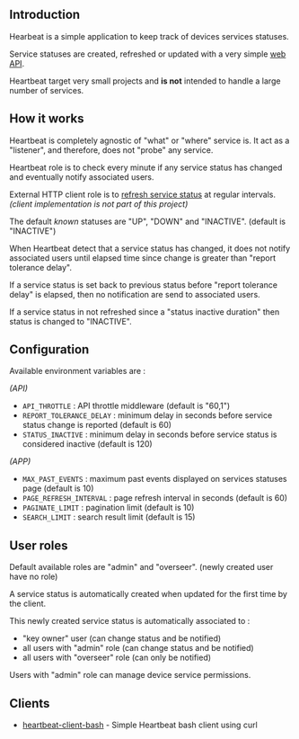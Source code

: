 ## Introduction

Hearbeat is a simple application to keep track of devices services statuses.

Service statuses are created, refreshed or updated with a very simple [web API](api.md).

Heartbeat target very small projects and __is not__ intended to handle a large number of services.


## How it works

Heartbeat is completely agnostic of "what" or "where" service is. It act as a "listener", and therefore, does not "probe" any service.

Heartbeat role is to check every minute if any service status has changed and eventually notify associated users.

External HTTP client role is to [refresh service status](api.md#device-service-status) at regular intervals. _(client implementation is not part of this project)_

The default _known_ statuses are "UP", "DOWN" and "INACTIVE". (default is "INACTIVE")

When Heartbeat detect that a service status has changed, it does not notify associated users until elapsed time since change is greater than "report tolerance delay".

If a service status is set back to previous status before "report tolerance delay" is elapsed, then no notification are send to associated users.

If a service status in not refreshed since a "status inactive duration" then status is changed to "INACTIVE".


## Configuration

Available environment variables are :

_(API)_

* `API_THROTTLE` : API throttle middleware (default is "60,1")
* `REPORT_TOLERANCE_DELAY` : minimum delay in seconds before service status change is reported (default is 60)
* `STATUS_INACTIVE` : minimum delay in seconds before service status is considered inactive (default is 120)

_(APP)_

* `MAX_PAST_EVENTS` : maximum past events displayed on services statuses page (default is 10)
* `PAGE_REFRESH_INTERVAL` : page refresh interval in seconds (default is 60)
* `PAGINATE_LIMIT` : pagination limit (default is 10)
* `SEARCH_LIMIT` : search result limit (default is 15)


## User roles

Default available roles are "admin" and "overseer". (newly created user have no role)

A service status is automatically created when updated for the first time by the client.

This newly created service status is automatically associated to :

* "key owner" user (can change status and be notified)
* all users with "admin" role (can change status and be notified)
* all users with "overseer" role (can only be notified)

Users with "admin" role can manage device service permissions.


## Clients

* [heartbeat-client-bash](https://github.com/kslimani/heartbeat-client-bash) - Simple Heartbeat bash client using curl
